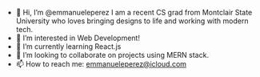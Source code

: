 - 👋 Hi, I’m @emmanueleperez I am a recent CS grad from Montclair State University who loves bringing designs to life and working with modern tech.
- 👀 I’m interested in Web Development!
- 🌱 I’m currently learning React.js
- 💞️ I’m looking to collaborate on projects using MERN stack.
- 📫 How to reach me: emmanueleperez@icloud.com
